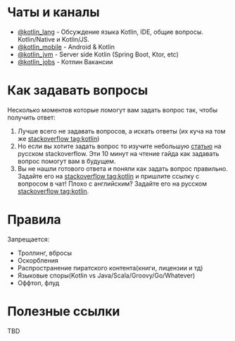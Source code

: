 # Чаты и каналы

* [@kotlin_lang](https://t.me/kotlin_lang) - Обсуждение языка Kotlin, IDE, общие вопросы. Kotlin/Native и Kotlin/JS. 
* [@kotlin_mobile](https://t.me/kotlin_mobile) - Android & Kotlin
* [@kotlin_jvm](https://t.me/kotlin_jvm) - Server side Kotlin (Spring Boot, Ktor, etc)
* [@kotlin_jobs](https://t.me/kotlin_jobs) - Котлин Вакансии

# Как задавать вопросы

Несколько моментов которые помогут вам задать вопрос так, чтобы получить ответ:

1. Лучше всего не задавать вопросов, а искать ответы (их куча на том же [stackoverflow tag:kotlin](https://stackoverflow.com/questions/tagged/kotlin))
1. Но если вы хотите задать вопрос то изучите небольшую [статью](https://ru.stackoverflow.com/help/how-to-ask) на русском stackoverflow. Эти 10 минут на чтение гайда как задавать вопрос помогут вам в будущем.
1. Вы не нашли готового ответа и поняли как задать вопрос правильно. Задайте его на [stackoverflow tag:kotlin](https://stackoverflow.com/questions/tagged/kotlin) и пришлите ссылку с вопросом в чат! Плохо с английским? Задайте его на русском [stackoverflow tag:kotlin](https://ru.stackoverflow.com/questions/tagged/kotlin).

# Правила

Запрещается: 
* Троллинг, вбросы
* Оскорбления
* Распространение пиратского контента(книги, лицензии и тд)
* Языковые споры(Kotlin vs Java/Scala/Groovy/Go/Whatever)
* Оффтоп, флуд

# Полезные ссылки

TBD

